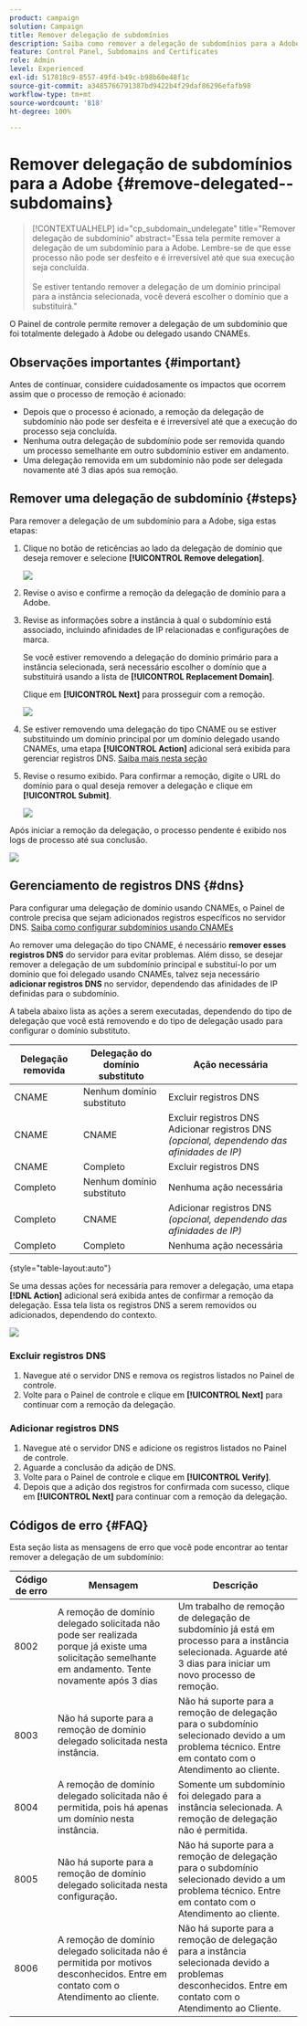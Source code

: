```yaml
---
product: campaign
solution: Campaign
title: Remover delegação de subdomínios
description: Saiba como remover a delegação de subdomínios para a Adobe.
feature: Control Panel, Subdomains and Certificates
role: Admin
level: Experienced
exl-id: 517818c9-8557-49fd-b49c-b98b60e48f1c
source-git-commit: a3485766791387bd9422b4f29daf86296efafb98
workflow-type: tm+mt
source-wordcount: '818'
ht-degree: 100%

---
```


# Remover delegação de subdomínios para a Adobe {#remove-delegated--subdomains}

>[!CONTEXTUALHELP]
>id="cp_subdomain_undelegate"
>title="Remover delegação de subdomínio"
>abstract="Essa tela permite remover a delegação de um subdomínio para a Adobe. Lembre-se de que esse processo não pode ser desfeito e é irreversível até que sua execução seja concluída.<br><br>Se estiver tentando remover a delegação de um domínio principal para a instância selecionada, você deverá escolher o domínio que a substituirá."

O Painel de controle permite remover a delegação de um subdomínio que foi totalmente delegado à Adobe ou delegado usando CNAMEs.

## Observações importantes {#important}

Antes de continuar, considere cuidadosamente os impactos que ocorrem assim que o processo de remoção é acionado:

* Depois que o processo é acionado, a remoção da delegação de subdomínio não pode ser desfeita e é irreversível até que a execução do processo seja concluída.
* Nenhuma outra delegação de subdomínio pode ser removida quando um processo semelhante em outro subdomínio estiver em andamento.
* Uma delegação removida em um subdomínio não pode ser delegada novamente até 3 dias após sua remoção.

## Remover uma delegação de subdomínio {#steps}

Para remover a delegação de um subdomínio para a Adobe, siga estas etapas:

1. Clique no botão de reticências ao lado da delegação de domínio que deseja remover e selecione **[!UICONTROL Remove delegation]**.

   ![](assets/undelegate-subdomain.png)

1. Revise o aviso e confirme a remoção da delegação de domínio para a Adobe.

1. Revise as informações sobre a instância à qual o subdomínio está associado, incluindo afinidades de IP relacionadas e configurações de marca.

   Se você estiver removendo a delegação do domínio primário para a instância selecionada, será necessário escolher o domínio que a substituirá usando a lista de **[!UICONTROL Replacement Domain]**.

   Clique em **[!UICONTROL Next]** para prosseguir com a remoção.

   ![](assets/undelegate-subdomain-details.png)

1. Se estiver removendo uma delegação do tipo CNAME ou se estiver substituindo um domínio principal por um domínio delegado usando CNAMEs, uma etapa **[!UICONTROL Action]** adicional será exibida para gerenciar registros DNS. [Saiba mais nesta seção](#dns)

1. Revise o resumo exibido. Para confirmar a remoção, digite o URL do domínio para o qual deseja remover a delegação e clique em **[!UICONTROL Submit]**.

   ![](assets/undelegate-submit.png)

Após iniciar a remoção da delegação, o processo pendente é exibido nos logs de processo até sua conclusão.

![](assets/undelegate-job.png)

## Gerenciamento de registros DNS {#dns}

Para configurar uma delegação de domínio usando CNAMEs, o Painel de controle precisa que sejam adicionados registros específicos no servidor DNS. [Saiba como configurar subdomínios usando CNAMEs](setting-up-new-subdomain.md#use-cnames)

Ao remover uma delegação do tipo CNAME, é necessário **remover esses registros DNS** do servidor para evitar problemas. Além disso, se desejar remover a delegação de um subdomínio principal e substituí-lo por um domínio que foi delegado usando CNAMEs, talvez seja necessário **adicionar registros DNS** no servidor, dependendo das afinidades de IP definidas para o subdomínio.

A tabela abaixo lista as ações a serem executadas, dependendo do tipo de delegação que você está removendo e do tipo de delegação usado para configurar o domínio substituto.

| Delegação removida | Delegação do domínio substituto | Ação necessária |
|  ---  |  ---  |  ---  |
| CNAME | Nenhum domínio substituto | Excluir registros DNS |
| CNAME | CNAME | Excluir registros DNS <br/>Adicionar registros DNS *(opcional, dependendo das afinidades de IP)* |
| CNAME | Completo | Excluir registros DNS |
| Completo | Nenhum domínio substituto | Nenhuma ação necessária |
| Completo | CNAME | Adicionar registros DNS *(opcional, dependendo das afinidades de IP)* |
| Completo | Completo | Nenhuma ação necessária |

{style="table-layout:auto"}

Se uma dessas ações for necessária para remover a delegação, uma etapa **[!DNL Action]** adicional será exibida antes de confirmar a remoção da delegação. Essa tela lista os registros DNS a serem removidos ou adicionados, dependendo do contexto.

![](assets/action-step.png)

### Excluir registros DNS

1. Navegue até o servidor DNS e remova os registros listados no Painel de controle.
1. Volte para o Painel de controle e clique em **[!UICONTROL Next]** para continuar com a remoção da delegação.

### Adicionar registros DNS

1. Navegue até o servidor DNS e adicione os registros listados no Painel de controle.
1. Aguarde a conclusão da adição de DNS.
1. Volte para o Painel de controle e clique em **[!UICONTROL Verify]**.
1. Depois que a adição dos registros for confirmada com sucesso, clique em **[!UICONTROL Next]** para continuar com a remoção da delegação.

## Códigos de erro {#FAQ}

Esta seção lista as mensagens de erro que você pode encontrar ao tentar remover a delegação de um subdomínio:

| Código de erro | Mensagem | Descrição |
|  ---  |  ---  |  ---  |
| 8002 | A remoção de domínio delegado solicitada não pode ser realizada porque já existe uma solicitação semelhante em andamento. Tente novamente após 3 dias | Um trabalho de remoção de delegação de subdomínio já está em processo para a instância selecionada. Aguarde até 3 dias para iniciar um novo processo de remoção. |
| 8003 | Não há suporte para a remoção de domínio delegado solicitada nesta instância. | Não há suporte para a remoção de delegação para o subdomínio selecionado devido a um problema técnico. Entre em contato com o Atendimento ao cliente. |
| 8004 | A remoção de domínio delegado solicitada não é permitida, pois há apenas um domínio nesta instância. | Somente um subdomínio foi delegado para a instância selecionada. A remoção de delegação não é permitida. |
| 8005 | Não há suporte para a remoção de domínio delegado solicitada nesta configuração. | Não há suporte para a remoção de delegação para o subdomínio selecionado devido a um problema técnico. Entre em contato com o Atendimento ao cliente. |
| 8006 | A remoção de domínio delegado solicitada não é permitida por motivos desconhecidos. Entre em contato com o Atendimento ao cliente. | Não há suporte para a remoção de delegação para a instância selecionada devido a problemas desconhecidos. Entre em contato com o Atendimento ao Cliente. |

